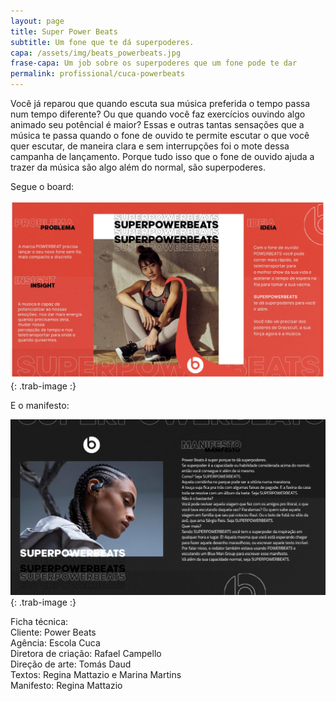 ```yaml
---
layout: page
title: Super Power Beats
subtitle: Um fone que te dá superpoderes.
capa: /assets/img/beats_powerbeats.jpg
frase-capa: Um job sobre os superpoderes que um fone pode te dar
permalink: profissional/cuca-powerbeats
---
```


Você já reparou que quando escuta sua música preferida o tempo passa num tempo diferente? Ou que quando você faz exercícios ouvindo algo animado seu potêncial é maior? Essas e outras tantas sensações que a música te passa quando o fone de ouvido te permite escutar o que você quer escutar, de maneira clara e sem interrupções foi o mote dessa campanha de lançamento. Porque tudo isso que o fone de ouvido ajuda a trazer da música são algo além do normal, são superpoderes.  

Segue o board:  

![imagem com fundo vermelho. Com o título Suoer power beats. No centro a foto de uma mulher oriental usando roupas de ginastica, os fones powerbeats e uma capa da mesma cor do fundo do board com o símbolo do produto.'](/assets/img/board_beats.png){: .trab-image :}  

E o manifesto:  

![imagem com fundo preto. Um homem de lado usando o fone.'](/assets/img/beats_manifesto.png){: .trab-image :}  

Ficha técnica:    
Cliente: Power Beats  
Agência: Escola Cuca  
Diretora de criação: Rafael Campello    
Direção de arte: Tomás Daud    
Textos: Regina Mattazio e Marina Martins  
Manifesto: Regina Mattazio
